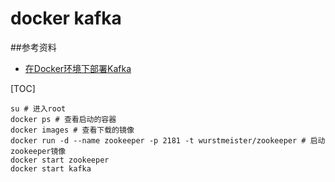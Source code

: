 # docker kafka

##参考资料

- [在Docker环境下部署Kafka](http://blog.csdn.net/snowcity1231/article/details/54946857)



[TOC]

```shell
su # 进入root
docker ps # 查看启动的容器
docker images # 查看下载的镜像
docker run -d --name zookeeper -p 2181 -t wurstmeister/zookeeper # 启动zookeeper镜像
docker start zookeeper
docker start kafka
```




